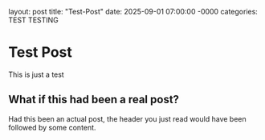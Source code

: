 layout: post
title: "Test-Post"
date: 2025-09-01 07:00:00 -0000
categories: TEST TESTING


# Test Post

This is just a test

## What if this had been a real post?

Had this been an actual post, the header you just read would have
been followed by some content.
